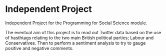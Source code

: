 # Independent Project

Independent Project for the Programming for Social Science module.

The eventual aim of this project is to read out Twitter data based on the use of hasthtags relating to the two main British political parties; Labour and Conservatives. Then to perform a sentiment analysis to try to gauge positive and negative comments.
